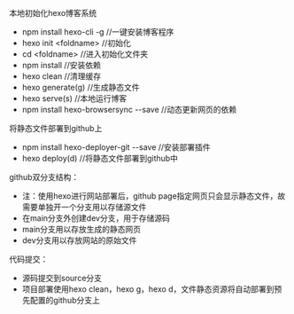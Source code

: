 本地初始化hexo博客系统
- npm install hexo-cli -g  //一键安装博客程序
- hexo init \<foldname>  //初始化
- cd \<foldname> //进入初始化文件夹
- npm install //安装依赖
- hexo clean  //清理缓存
- hexo generate(g)  //生成静态文件
- hexo serve(s)  //本地运行博客
- npm install hexo-browsersync --save  //动态更新网页的依赖

将静态文件部署到github上
- npm install hexo-deployer-git --save  //安装部署插件
- hexo deploy(d)  //将静态文件部署到github中

github双分支结构：
- 注：使用hexo进行网站部署后，github page指定网页只会显示静态文件，故需要单独开一个分支用以存储源文件
- 在main分支外创建dev分支，用于存储源码
- main分支用以存放生成的静态网页
- dev分支用以存放网站的原始文件

代码提交：
- 源码提交到source分支
- 项目部署使用hexo clean，hexo g，hexo d，文件静态资源将自动部署到预先配置的github分支上